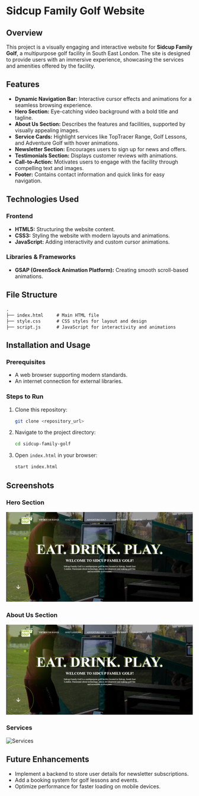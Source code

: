 # Sidcup Family Golf Website

## Overview

This project is a visually engaging and interactive website for **Sidcup Family Golf**, a multipurpose golf facility in South East London. The site is designed to provide users with an immersive experience, showcasing the services and amenities offered by the facility.

## Features

- **Dynamic Navigation Bar:** Interactive cursor effects and animations for a seamless browsing experience.
- **Hero Section:** Eye-catching video background with a bold title and tagline.
- **About Us Section:** Describes the features and facilities, supported by visually appealing images.
- **Service Cards:** Highlight services like TopTracer Range, Golf Lessons, and Adventure Golf with hover animations.
- **Newsletter Section:** Encourages users to sign up for news and offers.
- **Testimonials Section:** Displays customer reviews with animations.
- **Call-to-Action:** Motivates users to engage with the facility through compelling text and images.
- **Footer:** Contains contact information and quick links for easy navigation.

## Technologies Used

### Frontend
- **HTML5:** Structuring the website content.
- **CSS3:** Styling the website with modern layouts and animations.
- **JavaScript:** Adding interactivity and custom cursor animations.

### Libraries & Frameworks
- **GSAP (GreenSock Animation Platform):** Creating smooth scroll-based animations.

## File Structure

```
.
├── index.html     # Main HTML file
├── style.css      # CSS styles for layout and design
├── script.js      # JavaScript for interactivity and animations
```

## Installation and Usage

### Prerequisites
- A web browser supporting modern standards.
- An internet connection for external libraries.

### Steps to Run
1. Clone this repository:
   ```bash
   git clone <repository_url>
   ```
2. Navigate to the project directory:
   ```bash
   cd sidcup-family-golf
   ```
3. Open `index.html` in your browser:
   ```bash
   start index.html
   ```

## Screenshots

### Hero Section
![Hero Section](https://github.com/Debjit1729/SIDECUP_Family_Golf_Website_Using_HTML_CSS_JavaScript/blob/main/Screenshot%202025-06-29%20235948.png)

### About Us Section
![About Us](https://github.com/Debjit1729/SIDECUP_Family_Golf_Website_Using_HTML_CSS_JavaScript/blob/main/Screenshot%202025-06-29%20235948.png)

### Services
![Services](https://your-screenshot-url.com)

## Future Enhancements

- Implement a backend to store user details for newsletter subscriptions.
- Add a booking system for golf lessons and events.
- Optimize performance for faster loading on mobile devices.

